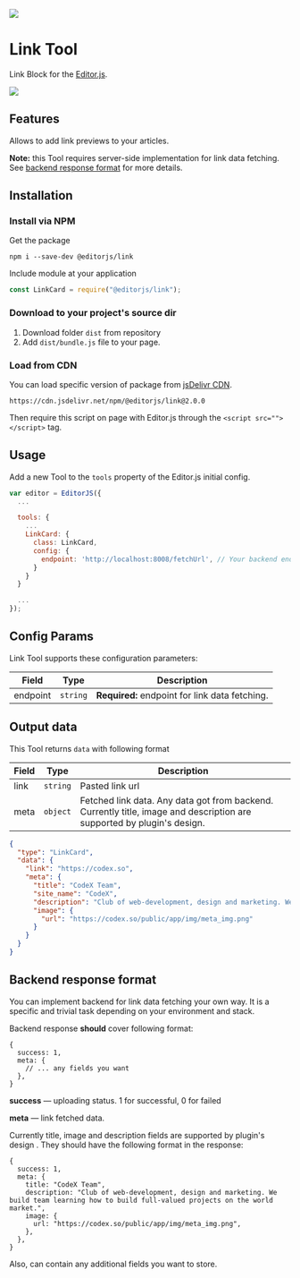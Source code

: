 ![](https://badgen.net/badge/Editor.js/v2.0/blue)

# Link Tool

Link Block for the [Editor.js](https://codex.so/editor).

![](assets/gif/demo.gif)

## Features

Allows to add link previews to your articles.

**Note:** this Tool requires server-side implementation for link data fetching. See [backend response format](#server-format) for more details.

## Installation

### Install via NPM

Get the package

```shell
npm i --save-dev @editorjs/link
```

Include module at your application

```javascript
const LinkCard = require("@editorjs/link");
```

### Download to your project's source dir

1. Download folder `dist` from repository
2. Add `dist/bundle.js` file to your page.

### Load from CDN

You can load specific version of package from [jsDelivr CDN](https://www.jsdelivr.com/package/npm/@editorjs/link).

`https://cdn.jsdelivr.net/npm/@editorjs/link@2.0.0`

Then require this script on page with Editor.js through the `<script src=""></script>` tag.

## Usage

Add a new Tool to the `tools` property of the Editor.js initial config.

```javascript
var editor = EditorJS({
  ...

  tools: {
    ...
    LinkCard: {
      class: LinkCard,
      config: {
        endpoint: 'http://localhost:8008/fetchUrl', // Your backend endpoint for url data fetching
      }
    }
  }

  ...
});
```

## Config Params

Link Tool supports these configuration parameters:

| Field    | Type     | Description                                    |
| -------- | -------- | ---------------------------------------------- |
| endpoint | `string` | **Required:** endpoint for link data fetching. |

## Output data

This Tool returns `data` with following format

| Field | Type     | Description                                                                                                            |
| ----- | -------- | ---------------------------------------------------------------------------------------------------------------------- |
| link  | `string` | Pasted link url                                                                                                        |
| meta  | `object` | Fetched link data. Any data got from backend. Currently title, image and description are supported by plugin's design. |

```json
{
  "type": "LinkCard",
  "data": {
    "link": "https://codex.so",
    "meta": {
      "title": "CodeX Team",
      "site_name": "CodeX",
      "description": "Club of web-development, design and marketing. We build team learning how to build full-valued projects on the world market.",
      "image": {
        "url": "https://codex.so/public/app/img/meta_img.png"
      }
    }
  }
}
```

## Backend response format <a name="server-format"></a>

You can implement backend for link data fetching your own way. It is a specific and trivial task depending on your
environment and stack.

Backend response **should** cover following format:

```json5
{
  success: 1,
  meta: {
    // ... any fields you want
  },
}
```

**success** — uploading status. 1 for successful, 0 for failed

**meta** — link fetched data.

Currently title, image and description fields are supported by plugin's design . They should have the following format in the response:

```json5
{
  success: 1,
  meta: {
    title: "CodeX Team",
    description: "Club of web-development, design and marketing. We build team learning how to build full-valued projects on the world market.",
    image: {
      url: "https://codex.so/public/app/img/meta_img.png",
    },
  },
}
```

Also, can contain any additional fields you want to store.
